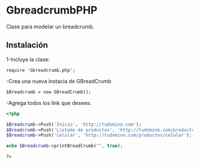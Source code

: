 GbreadcrumbPHP
==============

Clase para modelar un breadcrumb.

## Instalación 

1-Incluye la clase:

` require 'Gbreadcrumb.php'; ` 

-Crea una nueva instacia de GBreadCrumb

` $Breadcrumb = new GBreadCrumb(); ` 

-Agrega todos los link que desees:

```php
<?php

$Breadcrumb->Push('Inicio', 'http://tudomino.com');
$Breadcrumb->Push('Listado de productos', 'http://tudomino.com/productos');
$Breadcrumb->Push('Celular', 'http://tudomino.com/productos/celular');

echo $Breadcrumb->printBreadCrumb("", true);

?>
```




                
